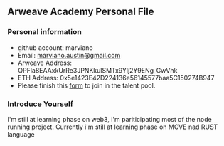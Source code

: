 ## Arweave Academy Personal File

### Personal information

- github account: marviano
- Email: marviano.austin@gmail.com
- Arweave Address: QPFla8EAAxkUrRe3JPNKkulSMTx9Ylj2Y9ENg_GwVhk
- ETH Address: 0x5e1423E42D224136e56145577baa5C150274B947
- Please finish this [form](https://docs.google.com/forms/d/e/1FAIpQLSfWA5fIIcBgmRppm3jNz5vmf9Mai_QMVil-2pO4r7YKn_Zhtw/viewform?usp=sf_link) to join in the talent pool.

### Introduce Yourself
I'm still at learning phase on web3, i'm pariticipating most of the node running project. Currently i'm still at learning phase on MOVE nad RUST language 
